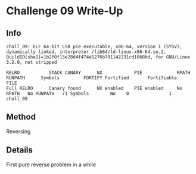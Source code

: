 # Challenge 09 Write-Up
## Info
```
chall_09: ELF 64-bit LSB pie executable, x86-64, version 1 (SYSV), dynamically linked, interpreter /lib64/ld-linux-x86-64.so.2, BuildID[sha1]=1b2f0f15e28d4f474e1276b701142231cd1068bd, for GNU/Linux 3.2.0, not stripped
```
```
RELRO           STACK CANARY      NX            PIE             RPATH      RUNPATH      Symbols         FORTIFY Fortified       Fortifiable     FILE
Full RELRO      Canary found      NX enabled    PIE enabled     No RPATH   No RUNPATH   71 Symbols        No    0               1               chall_09
```

## Method
Reversing

## Details
First pure reverse problem in a while